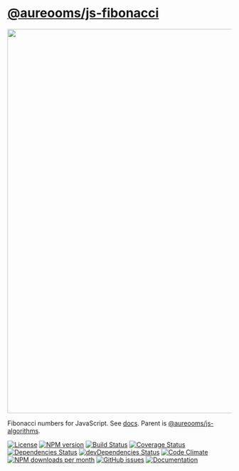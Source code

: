 [@aureooms/js-fibonacci](https://aureooms.github.io/js-fibonacci)
==

<img src="https://imgs.xkcd.com/comics/alone.png" width="864">

Fibonacci numbers for JavaScript.
See [docs](https://aureooms.github.io/js-fibonacci).
Parent is [@aureooms/js-algorithms](https://aureooms.github.io/js-algorithms).
<!--Parent is [@aureooms/js-integer-sequences](https://aureooms.github.io/js-integer-sequences).-->

[![License](https://img.shields.io/github/license/aureooms/js-fibonacci.svg?style=flat)](https://raw.githubusercontent.com/aureooms/js-fibonacci/master/LICENSE)
[![NPM version](https://img.shields.io/npm/v/@aureooms/js-fibonacci.svg?style=flat)](https://www.npmjs.org/package/@aureooms/js-fibonacci)
[![Build Status](https://img.shields.io/travis/aureooms/js-fibonacci.svg?style=flat)](https://travis-ci.org/aureooms/js-fibonacci)
[![Coverage Status](https://img.shields.io/coveralls/aureooms/js-fibonacci.svg?style=flat)](https://coveralls.io/r/aureooms/js-fibonacci)
[![Dependencies Status](https://img.shields.io/david/aureooms/js-fibonacci.svg?style=flat)](https://david-dm.org/aureooms/js-fibonacci#info=dependencies)
[![devDependencies Status](https://img.shields.io/david/dev/aureooms/js-fibonacci.svg?style=flat)](https://david-dm.org/aureooms/js-fibonacci#info=devDependencies)
[![Code Climate](https://img.shields.io/codeclimate/github/aureooms/js-fibonacci.svg?style=flat)](https://codeclimate.com/github/aureooms/js-fibonacci)
[![NPM downloads per month](https://img.shields.io/npm/dm/@aureooms/js-fibonacci.svg?style=flat)](https://www.npmjs.org/package/@aureooms/js-fibonacci)
[![GitHub issues](https://img.shields.io/github/issues/aureooms/js-fibonacci.svg?style=flat)](https://github.com/aureooms/js-fibonacci/issues)
[![Documentation](https://aureooms.github.io/js-fibonacci/badge.svg)](https://aureooms.github.io/js-fibonacci/source.html)
